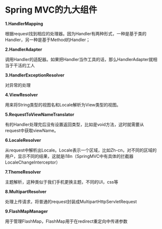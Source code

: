 # Spring MVC的九大组件

**1.HandlerMapping**

根据request找到相应的处理器。因为Handler有两种形式，一种是基于类的Handler，另一种是基于Method的Handler；

**2.HandlerAdapter**

调用Handler的适配器。如果把Handler当作工具的话，那么HandlerAdapter就相当于干活的工人

**3.HandlerExceptionResolver**

对异常的处理

**4.ViewResolver**

用来将String类型的视图名和Locale解析为View类型的视图。

**5.RequestToViewNameTranslator**

有的Handler处理完后没有设置返回类型，比如是void方法，这时就需要从request中获取viewName。

**6.LocaleResolver**

从request中解析出Locale。Locale表示一个区域，比如Zh-cn，对不同的区域的用户，显示不同的结果，这就是i18n（SpringMVC中有具体的拦截器LocaleChangeInterceptor）

**7.ThemeResolver**

主题解析，这种类似于我们手机更换主题，不同的UI，css等

**8.MultipartResolver**

处理上传请求，将普通的request封装成MultipartHttpServletRequest

**9.FlashMapManager**

用于管理FlashMap，FlashMap用于在redirect重定向中传递参数